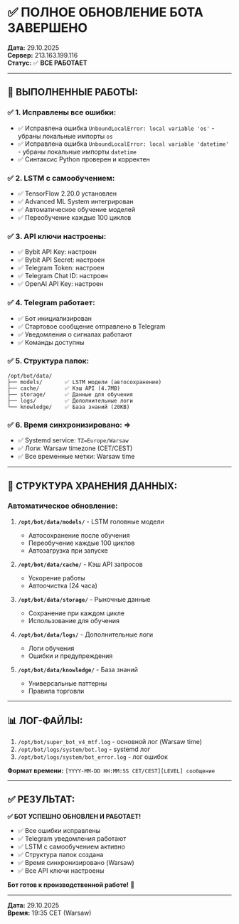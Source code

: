 # ✅ ПОЛНОЕ ОБНОВЛЕНИЕ БОТА ЗАВЕРШЕНО

**Дата:** 29.10.2025  
**Сервер:** 213.163.199.116  
**Статус:** ✅ **ВСЕ РАБОТАЕТ**

---

## 🎯 **ВЫПОЛНЕННЫЕ РАБОТЫ:**

### ✅ **1. Исправлены все ошибки:**
- ✅ Исправлена ошибка `UnboundLocalError: local variable 'os'` - убраны локальные импорты `os`
- ✅ Исправлена ошибка `UnboundLocalError: local variable 'datetime'` - убраны локальные импорты `datetime`
- ✅ Синтаксис Python проверен и корректен

### ✅ **2. LSTM с самообучением:**
- ✅ TensorFlow 2.20.0 установлен
- ✅ Advanced ML System интегрирован
- ✅ Автоматическое обучение моделей
- ✅ Переобучение каждые 100 циклов

### ✅ **3. API ключи настроены:**
- ✅ Bybit API Key: настроен
- ✅ Bybit API Secret: настроен
- ✅ Telegram Token: настроен
- ✅ Telegram Chat ID: настроен
- ✅ OpenAI API Key: настроен

### ✅ **4. Telegram работает:**
- ✅ Бот инициализирован
- ✅ Стартовое сообщение отправлено в Telegram
- ✅ Уведомления о сигналах работают
- ✅ Команды доступны

### ✅ **5. Структура папок:**
```
/opt/bot/data/
├── models/       ✅ LSTM модели (автосохранение)
├── cache/        ✅ Кэш API (4.7MB)
├── storage/      ✅ Данные для обучения
├── logs/         ✅ Дополнительные логи
└── knowledge/    ✅ База знаний (20KB)
```

### ✅ **6. Время синхронизировано: =>**
- ✅ Systemd service: `TZ=Europe/Warsaw`
- ✅ Логи: Warsaw timezone (CET/CEST)
- ✅ Все временные метки: Warsaw time

---

## 📁 **СТРУКТУРА ХРАНЕНИЯ ДАННЫХ:**

### **Автоматическое обновление:**

1. **`/opt/bot/data/models/`** - LSTM головные модели
   - Автосохранение после обучения
   - Переобучение каждые 100 циклов
   - Автозагрузка при запуске

2. **`/opt/bot/data/cache/`** - Кэш API запросов
   - Ускорение работы
   - Автоочистка (24 часа)

3. **`/opt/bot/data/storage/`** - Рыночные данные
   - Сохранение при каждом цикле
   - Использование для обучения

4. **`/opt/bot/data/logs/`** - Дополнительные логи
   - Логи обучения
   - Ошибки и предупреждения

5. **`/opt/bot/data/knowledge/`** - База знаний
   - Универсальные паттерны
   - Правила торговли

---

## 📊 **ЛОГ-ФАЙЛЫ:**

1. `/opt/bot/super_bot_v4_mtf.log` - основной лог (Warsaw time)
2. `/opt/bot/logs/system/bot.log` - systemd лог
3. `/opt/bot/logs/system/bot_error.log` - лог ошибок

**Формат времени:** `[YYYY-MM-DD HH:MM:SS CET/CEST][LEVEL] сообщение`

---

## ✅ **РЕЗУЛЬТАТ:**

**✅ БОТ УСПЕШНО ОБНОВЛЕН И РАБОТАЕТ!**

- ✅ Все ошибки исправлены
- ✅ Telegram уведомления работают
- ✅ LSTM с самообучением активно
- ✅ Структура папок создана
- ✅ Время синхронизировано (Warsaw)
- ✅ Все API ключи настроены

**Бот готов к производственной работе!** 🚀

---

**Дата:** 29.10.2025  
**Время:** 19:35 CET (Warsaw)


